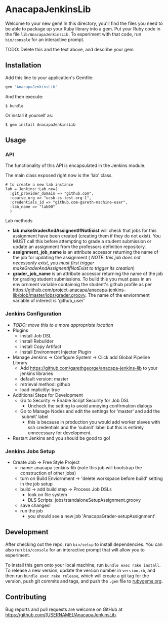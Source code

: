 # AnacapaJenkinsLib

Welcome to your new gem! In this directory, you'll find the files you need to be able to package up your Ruby library into a gem. Put your Ruby code in the file `lib/AnacapaJenkinsLib`. To experiment with that code, run `bin/console` for an interactive prompt.

TODO: Delete this and the text above, and describe your gem

## Installation

Add this line to your application's Gemfile:

```ruby
gem 'AnacapaJenkinsLib'
```

And then execute:

    $ bundle

Or install it yourself as:

    $ gem install AnacapaJenkinsLib

## Usage

### API
The functionality of this API is encapsulated in the Jenkins module.

The main class exposed right now is the 'lab' class.
```
# to create a new lab instance
lab = Jenkins::Lab.new(
  :git_provider_domain => "github.com",
  :course_org => "ucsb-cs-test-org-1",
  :credentials_id => "github.com-gareth-machine-user",
  :lab_name => "lab00"
  )
```

Lab methods
 - __lab.makeGraderAndAssignentIfNotExist__ will check that jobs for this assignment have been created (creating them if they do not exist). You MUST call this before attempting to grade a student submission or update an assignment from the professors definition repository.
 - __assignment_job_name__ is an attribute accessor returning the name of the job for updating the assignment (
 _NOTE: this job does not necessarily exist, you must first trigger makeGraderAndAssignentIfNotExist to trigger its creation_)
 - __grader_job_name__ is an attribute accessor returning the name of the job for grading student submissions. To build this you must pass in an enviornment variable containnig the student's github profile as per https://github.com/project-anacapa/anacapa-jenkins-lib/blob/master/jobs/grader.groovy. The name of the enviornment variable of interest is 'github_user'

### Jenkins Configuration
 - _TODO: move this to a more appropriate location_
 - Plugins
    - install Job DSL
    - install Rebuilder
    - install Copy Artifact
    - install Environment Injector Plugin
 - Manage Jenkins -> Configure System -> Click add Global Pipeline Library
    - Add https://github.com/garethgeorge/anacapa-jenkins-lib to your jenkins libraries
    - default version: master
    - retrieval method: github
    - load implicitly: true
 - Additional Steps for Development
    - Go to Security -> Enable Script Security for Job DSL
       - Uncheck the setting to avoid annoying confirmation dialogs
    - Go to Manage Nodes and edit the settings for 'master' and add the 'submit' label
        - this is because in production you would add worker slaves with ssh credentials and the 'submit' label but this is entirely unnecessary for development.
 - Restart Jenkins and you should be good to go!

### Jenkins Jobs Setup
 - Create Job -> Free Style Project
    - name: anacapa-jenkins-lib (note this job will bootstrap the construction of other jobs)
    - turn on Build Enviornment -> 'delete workspace before build' setting in the job setup
    - build -> add build step -> Process Job DSLs
        - look on file system
        - DLS Scripts: jobs/standaloneSetupAssignment.groovy
    - save changes!
    - run the job
        - you should see a new job 'AnacapaGrader-setupAssignment'


## Development

After checking out the repo, run `bin/setup` to install dependencies. You can also run `bin/console` for an interactive prompt that will allow you to experiment.

To install this gem onto your local machine, run `bundle exec rake install`. To release a new version, update the version number in `version.rb`, and then run `bundle exec rake release`, which will create a git tag for the version, push git commits and tags, and push the `.gem` file to [rubygems.org](https://rubygems.org).

## Contributing

Bug reports and pull requests are welcome on GitHub at https://github.com/[USERNAME]/AnacapaJenkinsLib.
